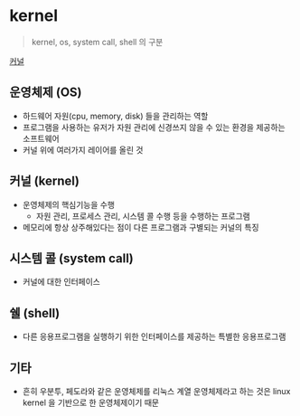 # kernel

> kernel, os, system call, shell 의 구분

[커널](images/커널.jpeg)

## 운영체제 (OS)

- 하드웨어 자원(cpu, memory, disk) 들을 관리하는 역할
- 프로그램을 사용하는 유저가 자원 관리에 신경쓰지 않을 수 있는 환경을 제공하는 소프트웨어
- 커널 위에 여러가지 레이어를 올린 것

## 커널 (kernel)

- 운영체제의 핵심기능을 수행
  - 자원 관리, 프로세스 관리, 시스템 콜 수행 등을 수행하는 프로그램
- 메모리에 항상 상주해있다는 점이 다른 프로그램과 구별되는 커널의 특징

## 시스템 콜 (system call)

- 커널에 대한 인터페이스

## 쉘 (shell)

- 다른 응용프로그램을 실행하기 위한 인터페이스를 제공하는 특별한 응용프로그램

## 기타

- 흔히 우분투, 페도라와 같은 운영체제를 리눅스 계열 운영체제라고 하는 것은 linux kernel 을 기반으로 한 운영체제이기 때문